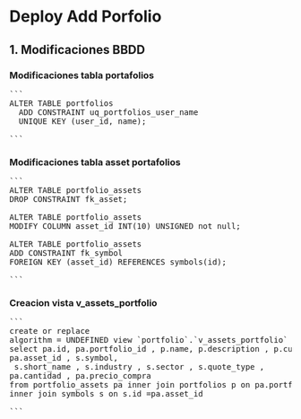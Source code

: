 # Deploy Add Porfolio

## 1. Modificaciones BBDD

### Modificaciones tabla portafolios

<pre>```
ALTER TABLE portfolios
  ADD CONSTRAINT uq_portfolios_user_name
  UNIQUE KEY (user_id, name);

```
</pre>

### Modificaciones tabla asset portafolios

<pre>
```
ALTER TABLE portfolio_assets
DROP CONSTRAINT fk_asset;

ALTER TABLE portfolio_assets
MODIFY COLUMN asset_id INT(10) UNSIGNED not null;

ALTER TABLE portfolio_assets
ADD CONSTRAINT fk_symbol
FOREIGN KEY (asset_id) REFERENCES symbols(id);

```
</pre>

### Creacion vista v_assets_portfolio

<pre>
```
create or replace
algorithm = UNDEFINED view `portfolio`.`v_assets_portfolio` as
select pa.id, pa.portfolio_id , p.name, p.description , p.currency , p.is_active ,
pa.asset_id , s.symbol,
 s.short_name , s.industry , s.sector , s.quote_type ,
pa.cantidad , pa.precio_compra
from portfolio_assets pa inner join portfolios p on pa.portfolio_id = p.portfolio_id 
inner join symbols s on s.id =pa.asset_id 

```</pre>
